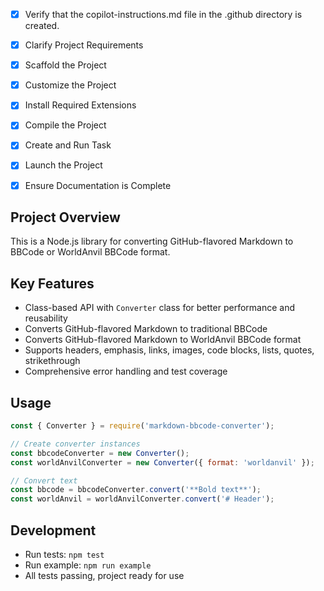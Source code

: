 <!-- Use this file to provide workspace-specific custom instructions to Copilot. For more details, visit https://code.visualstudio.com/docs/copilot/copilot-customization#_use-a-githubcopilotinstructionsmd-file -->
- [x] Verify that the copilot-instructions.md file in the .github directory is created.

- [x] Clarify Project Requirements
	<!-- Project: Node.js/JavaScript library for converting GitHub-flavored Markdown to BBCode/WorldAnvil BBCode -->

- [x] Scaffold the Project
	<!-- Node.js library structure created with src/, tests/, package.json, README.md, and example files -->

- [x] Customize the Project
	<!-- Implemented full markdown to BBCode converter with support for both traditional BBCode and WorldAnvil format, including comprehensive test suite -->

- [x] Install Required Extensions
	<!-- No extensions specified -->

- [x] Compile the Project
	<!-- Dependencies installed successfully, all tests passing -->

- [x] Create and Run Task
	<!-- No additional tasks needed for this library project -->

- [x] Launch the Project
	<!-- Library project complete - no launch needed -->

- [x] Ensure Documentation is Complete
	<!-- README.md, CONTRIBUTING.md, and copilot-instructions.md files exist with current project information. Git configuration with commitlint and pre-commit hooks added. -->

## Project Overview

This is a Node.js library for converting GitHub-flavored Markdown to BBCode or WorldAnvil BBCode format.

## Key Features
- Class-based API with `Converter` class for better performance and reusability
- Converts GitHub-flavored Markdown to traditional BBCode
- Converts GitHub-flavored Markdown to WorldAnvil BBCode format  
- Supports headers, emphasis, links, images, code blocks, lists, quotes, strikethrough
- Comprehensive error handling and test coverage

## Usage
```javascript
const { Converter } = require('markdown-bbcode-converter');

// Create converter instances
const bbcodeConverter = new Converter();
const worldAnvilConverter = new Converter({ format: 'worldanvil' });

// Convert text
const bbcode = bbcodeConverter.convert('**Bold text**');
const worldAnvil = worldAnvilConverter.convert('# Header');
```

## Development
- Run tests: `npm test`
- Run example: `npm run example`
- All tests passing, project ready for use
